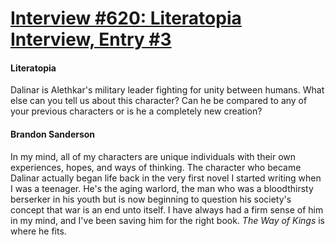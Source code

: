 # [Interview #620: Literatopia Interview, Entry #3](https://www.theoryland.com/intvmain.php?i=620#3)

#### Literatopia

Dalinar is Alethkar's military leader fighting for unity between humans. What else can you tell us about this character? Can he be compared to any of your previous characters or is he a completely new creation?

#### Brandon Sanderson

In my mind, all of my characters are unique individuals with their own experiences, hopes, and ways of thinking. The character who became Dalinar actually began life back in the very first novel I started writing when I was a teenager. He's the aging warlord, the man who was a bloodthirsty berserker in his youth but is now beginning to question his society's concept that war is an end unto itself. I have always had a firm sense of him in my mind, and I've been saving him for the right book.
*The Way of Kings*
is where he fits.

